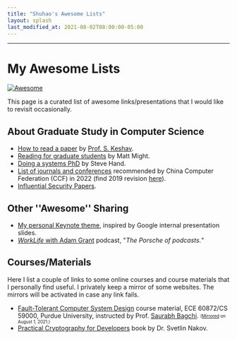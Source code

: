 ```yaml
---
title: "Shuhao's Awesome Lists"
layout: splash
last_modified_at: 2021-08-02T08:00:00-05:00
---
```


---
# My Awesome Lists

[![Awesome](https://awesome.re/badge-flat.svg)](https://awesome.re)

This page is a curated list of awesome links/presentations that I would like to revisit occasionally.

## About Graduate Study in Computer Science

* [How to read a paper](/assets/sharing/HowtoReadPaper.pdf) by [Prof. S. Keshav](https://svr-sk818-web.cl.cam.ac.uk/keshav/wiki/index.php/Main_Page).
* [Reading for graduate students](http://matt.might.net/articles/books-papers-materials-for-graduate-students/) by Matt Might.
* [Doing a systems PhD](/assets/sharing/systems_phd.pps) by Steve Hand.
* [List of journals and conferences](/assets/sharing/ccf-2022.pdf) recommended by China Computer Federation (CCF) in 2022 (find 2019 revision [here](/assets/sharing/ccf-2019.pdf)).
* [Influential Security Papers](https://www.sec.cs.tu-bs.de/~konrieck/topnotch/index.html).

## Other ''Awesome'' Sharing

* [My personal Keynote theme](/assets/sharing/shuhao-theme.kth), inspired by Google internal presentation slides.
* [*WorkLife* with Adam Grant](https://www.ted.com/podcasts/worklife) podcast, "*The Porsche of podcasts.*"

## Courses/Materials

Here I list a couple of links to some online courses and course materials that I personally find useful.
I privately keep a mirror of some websites.
The mirrors will be activated in case any link fails.

* [Fault-Tolerant Computer System Design](https://engineering.purdue.edu/FTC/) course material, ECE 60872/CS 59000, Purdue University, instructed by Prof. [Saurabh Bagchi](https://engineering.purdue.edu/~sbagchi/).
<sub><sup>([Mirrored](http://localhost:4000/assets/mirrors/engineering.purdue.edu/FTC/) on August 1, 2021.)</sup></sub>
* [Practical Cryptography for Developers](https://cryptobook.nakov.com/) book by Dr. Svetlin Nakov.

